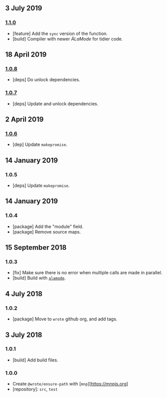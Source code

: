 ## 3 July 2019

### [1.1.0](https://github.com/wrote/ensure-path/compare/v1.0.8...v1.1.0)

- [feature] Add the `sync` version of the function.
- [build] Compiler with newer _ÀLaMode_ for tidier code.

## 18 April 2019

### [1.0.8](https://github.com/wrote/ensure-path/compare/v1.0.7...v1.0.8)

- [deps] Do unlock dependencies.

### [1.0.7](https://github.com/wrote/ensure-path/compare/v1.0.6...v1.0.7)

- [deps] Update and unlock dependencies.

## 2 April 2019

### [1.0.6](https://github.com/wrote/ensure-path/compare/v1.0.5...v1.0.6)

- [dep] Update `makepromise`.

## 14 January 2019

### 1.0.5

- [deps] Update `makepromise`.

## 14 January 2019

### 1.0.4

- [package] Add the "module" field.
- [package] Remove source maps.

## 15 September 2018

### 1.0.3

- [fix] Make sure there is no error when multiple calls are made in parallel.
- [build] Build with [`alamode`](https://alamode.cc).

## 4 July 2018

### 1.0.2

- [package] Move to `wrote` github org, and add tags.

## 3 July 2018

### 1.0.1

- [build] Add build files.

### 1.0.0

- Create `@wrote/ensure-path` with [`mnp`][https://mnpjs.org]
- [repository]: `src`, `test`
